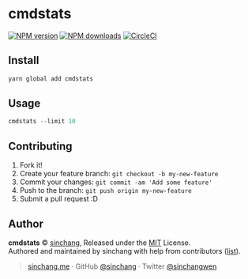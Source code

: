 # cmdstats

[![NPM version](https://img.shields.io/npm/v/cmdstats.svg?style=flat)](https://npmjs.com/package/cmdstats) [![NPM downloads](https://img.shields.io/npm/dm/cmdstats.svg?style=flat)](https://npmjs.com/package/cmdstats) [![CircleCI](https://circleci.com/gh/sinchang/cmdstats/tree/master.svg?style=shield)](https://circleci.com/gh/sinchang/cmdstats/tree/master)

## Install

```bash
yarn global add cmdstats
```

## Usage

```js
cmdstats --limit 10
```

## Contributing

1.  Fork it!
2.  Create your feature branch: `git checkout -b my-new-feature`
3.  Commit your changes: `git commit -am 'Add some feature'`
4.  Push to the branch: `git push origin my-new-feature`
5.  Submit a pull request :D

## Author

**cmdstats** © [sinchang](https://github.com/sinchang), Released under the [MIT](./LICENSE) License.<br>
Authored and maintained by sinchang with help from contributors ([list](https://github.com/sinchang/cmdstats/contributors)).

> [sinchang.me](https://sinchang.me) · GitHub [@sinchang](https://github.com/sinchang) · Twitter [@sinchangwen](https://twitter.com/sinchangwen)
